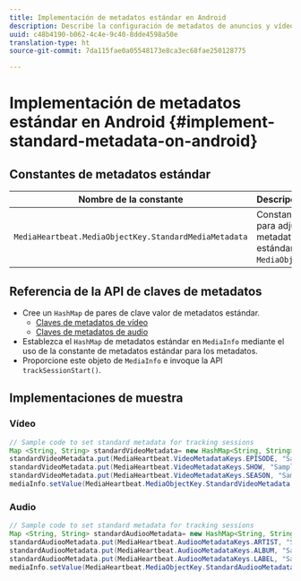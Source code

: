 ```yaml
---
title: Implementación de metadatos estándar en Android
description: Describe la configuración de metadatos de anuncios y vídeos estándar para enviarlos con llamadas de seguimiento en Android.
uuid: c48b4190-b062-4c4e-9c40-8dde4598a50e
translation-type: ht
source-git-commit: 7da115fae0a05548173e8ca3ec68fae250128775

---
```



# Implementación de metadatos estándar en Android {#implement-standard-metadata-on-android}

## Constantes de metadatos estándar

| Nombre de la constante | Descripción   |
|---|---|
| `MediaHeartbeat.MediaObjectKey.StandardMediaMetadata` | Constante para adjuntar metadatos estándar en `MediaObject`. |

## Referencia de la API de claves de metadatos

* Cree un `HashMap` de pares de clave valor de metadatos estándar.
   * [Claves de metadatos de vídeo](https://adobe-marketing-cloud.github.io/media-sdks/reference/android/com/adobe/primetime/va/simple/MediaHeartbeat.VideoMetadataKeys.html)
   * [Claves de metadatos de audio](https://adobe-marketing-cloud.github.io/media-sdks/reference/android/com/adobe/primetime/va/simple/MediaHeartbeat.AudioMetadataKeys.html)
* Establezca el `HashMap` de metadatos estándar en `MediaInfo` mediante el uso de la constante de metadatos estándar para los metadatos.
* Proporcione este objeto de `MediaInfo` e invoque la API `trackSessionStart()`.

## Implementaciones de muestra

### Vídeo

```java
// Sample code to set standard metadata for tracking sessions 
Map <String, String> standardVideoMetadata= new HashMap<String, String>(); 
standardVideoMetadata.put(MediaHeartbeat.VideoMetadataKeys.EPISODE, "Sample Episode"); 
standardVideoMetadata.put(MediaHeartbeat.VideoMetadataKeys.SHOW, "Sample Show"); 
standardVideoMetadata.put(MediaHeartbeat.VideoMetadataKeys.SEASON, "Sample Season"); 
mediaInfo.setValue(MediaHeartbeat.MediaObjectKey.StandardVideoMetadata, standardVideoMetadata);
```

### Audio

```java
// Sample code to set standard metadata for tracking sessions 
Map <String, String> standardAudiooMetadata= new HashMap<String, String>(); 
standardAudiooMetadata.put(MediaHeartbeat.AudiooMetadataKeys.ARTIST, "Sample Artist"); 
standardAudiooMetadata.put(MediaHeartbeat.AudiooMetadataKeys.ALBUM, "Sample Album"); 
standardAudiooMetadata.put(MediaHeartbeat.AudiooMetadataKeys.LABEL, "Sample Label"); 
mediaInfo.setValue(MediaHeartbeat.MediaObjectKey.StandardAudiooMetadata, standardAudiooMetadata);
```

